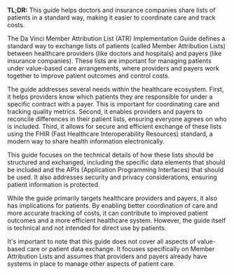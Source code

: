 **TL;DR:** This guide helps doctors and insurance companies share lists of patients in a standard way, making it easier to coordinate care and track costs.

The Da Vinci Member Attribution List (ATR) Implementation Guide defines a standard way to exchange lists of patients (called Member Attribution Lists) between healthcare providers (like doctors and hospitals) and payers (like insurance companies). These lists are important for managing patients under value-based care arrangements, where providers and payers work together to improve patient outcomes and control costs. 

The guide addresses several needs within the healthcare ecosystem. First, it helps providers know which patients they are responsible for under a specific contract with a payer. This is important for coordinating care and tracking quality metrics. Second, it enables providers and payers to reconcile differences in their patient lists, ensuring everyone agrees on who is included. Third, it allows for secure and efficient exchange of these lists using the FHIR (Fast Healthcare Interoperability Resources) standard, a modern way to share health information electronically.

This guide focuses on the technical details of how these lists should be structured and exchanged, including the specific data elements that should be included and the APIs (Application Programming Interfaces) that should be used. It also addresses security and privacy considerations, ensuring patient information is protected.

While the guide primarily targets healthcare providers and payers, it also has implications for patients. By enabling better coordination of care and more accurate tracking of costs, it can contribute to improved patient outcomes and a more efficient healthcare system. However, the guide itself is technical and not intended for direct use by patients.

It's important to note that this guide does not cover all aspects of value-based care or patient data exchange. It focuses specifically on Member Attribution Lists and assumes that providers and payers already have systems in place to manage other aspects of patient care. 
